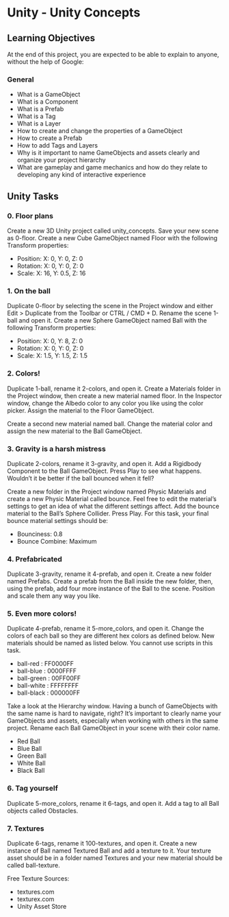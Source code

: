 # Unity - Unity Concepts

## Learning Objectives

At the end of this project, you are expected to be able to explain to anyone, without the help of Google:

### General

- What is a GameObject
- What is a Component
- What is a Prefab
- What is a Tag
- What is a Layer
- How to create and change the properties of a GameObject
- How to create a Prefab
- How to add Tags and Layers
- Why is it important to name GameObjects and assets clearly and organize your project hierarchy
- What are gameplay and game mechanics and how do they relate to developing any kind of interactive experience

## Unity Tasks

### 0. Floor plans

Create a new 3D Unity project called unity_concepts. Save your new scene as 0-floor. Create a new Cube GameObject named Floor with the following Transform properties:

- Position: X: 0, Y: 0, Z: 0
- Rotation: X: 0, Y: 0, Z: 0
- Scale: X: 16, Y: 0.5, Z: 16

### 1. On the ball

Duplicate 0-floor by selecting the scene in the Project window and either Edit > Duplicate from the Toolbar or CTRL / CMD + D. Rename the scene 1-ball and open it. Create a new Sphere GameObject named Ball with the following Transform properties:

- Position: X: 0, Y: 8, Z: 0
- Rotation: X: 0, Y: 0, Z: 0
- Scale: X: 1.5, Y: 1.5, Z: 1.5

### 2. Colors!

Duplicate 1-ball, rename it 2-colors, and open it. Create a Materials folder in the Project window, then create a new material named floor. In the Inspector window, change the Albedo color to any color you like using the color picker. Assign the material to the Floor GameObject.

Create a second new material named ball. Change the material color and assign the new material to the Ball GameObject.

### 3. Gravity is a harsh mistress

Duplicate 2-colors, rename it 3-gravity, and open it. Add a Rigidbody Component to the Ball GameObject. Press Play to see what happens. Wouldn’t it be better if the ball bounced when it fell?

Create a new folder in the Project window named Physic Materials and create a new Physic Material called bounce. Feel free to edit the material’s settings to get an idea of what the different settings affect. Add the bounce material to the Ball’s Sphere Collider. Press Play. For this task, your final bounce material settings should be:

- Bounciness: 0.8
- Bounce Combine: Maximum

### 4. Prefabricated

Duplicate 3-gravity, rename it 4-prefab, and open it. Create a new folder named Prefabs. Create a prefab from the Ball inside the new folder, then, using the prefab, add four more instance of the Ball to the scene. Position and scale them any way you like.

### 5. Even more colors!

Duplicate 4-prefab, rename it 5-more_colors, and open it. Change the colors of each ball so they are different hex colors as defined below. New materials should be named as listed below. You cannot use scripts in this task.

- ball-red : FF0000FF
- ball-blue : 0000FFFF
- ball-green : 00FF00FF
- ball-white : FFFFFFFF
- ball-black : 000000FF

Take a look at the Hierarchy window. Having a bunch of GameObjects with the same name is hard to navigate, right? It’s important to clearly name your GameObjects and assets, especially when working with others in the same project. Rename each Ball GameObject in your scene with their color name.

- Red Ball
- Blue Ball
- Green Ball
- White Ball
- Black Ball

### 6. Tag yourself

Duplicate 5-more_colors, rename it 6-tags, and open it. Add a tag to all Ball objects called Obstacles.

### 7. Textures

Duplicate 6-tags, rename it 100-textures, and open it. Create a new instance of Ball named Textured Ball and add a texture to it. Your texture asset should be in a folder named Textures and your new material should be called ball-texture.

Free Texture Sources:

- textures.com
- texturex.com
- Unity Asset Store